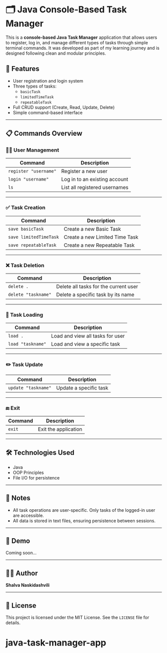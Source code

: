 # 🗂️ Java Console-Based Task Manager

This is a **console-based Java Task Manager** application that allows users to register, log in, and manage different types of tasks through simple terminal commands. It was developed as part of my learning journey and is designed following clean and modular principles.

## 🚀 Features

- User registration and login system
- Three types of tasks:
    - `basicTask`
    - `limitedTimeTask`
    - `repeatableTask`
- Full CRUD support (Create, Read, Update, Delete)
- Simple command-based interface

---

## 📋 Commands Overview

### 🧑‍💻 User Management

| Command             | Description                         |
|---------------------|-------------------------------------|
| `register "username"` | Register a new user                |
| `login "username"`    | Log in to an existing account      |
| `ls`                 | List all registered usernames       |

---

### ✅ Task Creation

| Command                    | Description                            |
|----------------------------|----------------------------------------|
| `save basicTask`           | Create a new Basic Task                |
| `save limitedTimeTask`     | Create a new Limited Time Task         |
| `save repeatableTask`      | Create a new Repeatable Task           |

---

### ❌ Task Deletion

| Command                     | Description                             |
|-----------------------------|-----------------------------------------|
| `delete .`                  | Delete all tasks for the current user   |
| `delete "taskname"`         | Delete a specific task by its name      |

---

### 📂 Task Loading

| Command                     | Description                             |
|-----------------------------|-----------------------------------------|
| `load .`                    | Load and view all tasks for user        |
| `load "taskname"`           | Load and view a specific task           |

---

### ✏️ Task Update

| Command                     | Description                             |
|-----------------------------|-----------------------------------------|
| `update "taskname"`         | Update a specific task                  |

---

### 🔚 Exit

| Command   | Description         |
|-----------|---------------------|
| `exit`    | Exit the application|

---

## 🛠️ Technologies Used

- Java
- OOP Principles
- File I/O for persistence

---

## 📌 Notes

- All task operations are user-specific. Only tasks of the logged-in user are accessible.
- All data is stored in text files, ensuring persistence between sessions.

---

## 📸 Demo

Coming soon...

---

## 👨‍💻 Author

**Shalva Naskidashvili**

---

## 📄 License

This project is licensed under the MIT License. See the `LICENSE` file for details.
# java-task-manager-app
